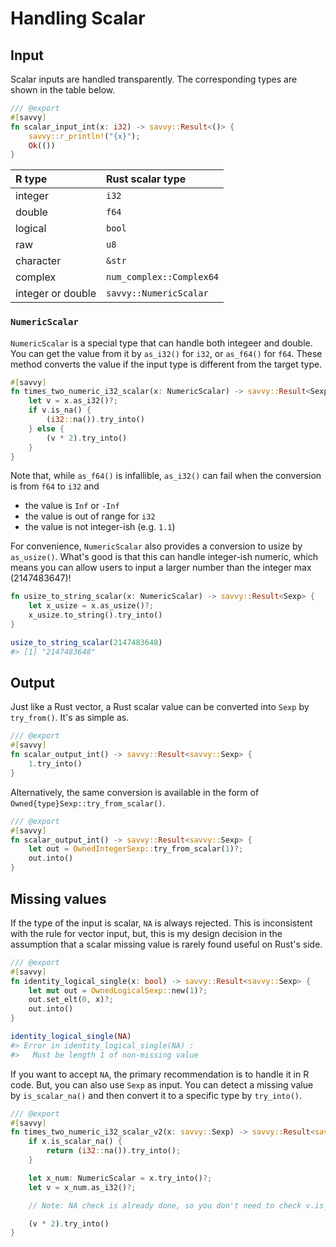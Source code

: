 # Handling Scalar

## Input

Scalar inputs are handled transparently. The corresponding types are shown in
the table below.

```rust
/// @export
#[savvy]
fn scalar_input_int(x: i32) -> savvy::Result<()> {
    savvy::r_println!("{x}");
    Ok(())
}
```

| R type            | Rust scalar type         |
| :---------------- | :----------------------- |
| integer           | `i32`                    |
| double            | `f64`                    |
| logical           | `bool`                   |
| raw               | `u8`                     |
| character         | `&str`                   |
| complex           | `num_complex::Complex64` |
| integer or double | `savvy::NumericScalar`   |

### `NumericScalar`

`NumericScalar` is a special type that can handle both integeer and double. You
can get the value from it by `as_i32()` for `i32`, or `as_f64()` for `f64`.
These method converts the value if the input type is different from the target
type.

```rust
#[savvy]
fn times_two_numeric_i32_scalar(x: NumericScalar) -> savvy::Result<Sexp> {
    let v = x.as_i32()?;
    if v.is_na() {
        (i32::na()).try_into()
    } else {
        (v * 2).try_into()
    }
}
```

Note that, while `as_f64()` is infallible, `as_i32()` can fail when the
conversion is from `f64` to `i32` and

- the value is `Inf` or `-Inf`
- the value is out of range for `i32`
- the value is not integer-ish (e.g. `1.1`)

For convenience, `NumericScalar` also provides a conversion to usize by
`as_usize()`. What's good is that this can handle integer-ish numeric, which
means you can allow users to input a larger number than the integer max
(2147483647)!

```rust
fn usize_to_string_scalar(x: NumericScalar) -> savvy::Result<Sexp> {
    let x_usize = x.as_usize()?;
    x_usize.to_string().try_into()
}
```

```r
usize_to_string_scalar(2147483648)
#> [1] "2147483648"
```

## Output

Just like a Rust vector, a Rust scalar value can be converted into `Sexp` by
`try_from()`. It's as simple as.

```rust
/// @export
#[savvy]
fn scalar_output_int() -> savvy::Result<savvy::Sexp> {
    1.try_into()
}
```

Alternatively, the same conversion is available in the form of
`Owned{type}Sexp::try_from_scalar()`.

```rust
/// @export
#[savvy]
fn scalar_output_int() -> savvy::Result<savvy::Sexp> {
    let out = OwnedIntegerSexp::try_from_scalar(1)?;
    out.into()
}
```

## Missing values

If the type of the input is scalar, `NA` is always rejected. This is
inconsistent with the rule for vector input, but, this is my design decision in
the assumption that a scalar missing value is rarely found useful on Rust's
side.

```rust
/// @export
#[savvy]
fn identity_logical_single(x: bool) -> savvy::Result<savvy::Sexp> {
    let mut out = OwnedLogicalSexp::new(1)?;
    out.set_elt(0, x)?;
    out.into()
}
```

```r
identity_logical_single(NA)
#> Error in identity_logical_single(NA) :
#>   Must be length 1 of non-missing value
```

If you want to accept `NA`, the primary recommendation is to handle it in R
code. But, you can also use `Sexp` as input. You can detect a missing value
by `is_scalar_na()` and then convert it to a specific type by `try_into()`.

```rust
/// @export
#[savvy]
fn times_two_numeric_i32_scalar_v2(x: savvy::Sexp) -> savvy::Result<savvy::Sexp> {
    if x.is_scalar_na() {
        return (i32::na()).try_into();
    }

    let x_num: NumericScalar = x.try_into()?;
    let v = x_num.as_i32()?;

    // Note: NA check is already done, so you don't need to check v.is_na()

    (v * 2).try_into()
}
```

